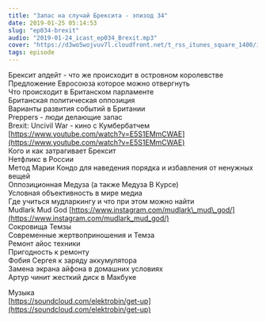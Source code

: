 ```yaml
---
title: "Запас на случай Брексита - эпизод 34"
date: 2019-01-25 05:14:53
slug: "ep034-brexit"
audio: "2019-01-24_icast_ep034_Brexit.mp3"
cover: "https://d3wo5wojvuv7l.cloudfront.net/t_rss_itunes_square_1400/images.spreaker.com/original/d20daaa729fc8cae11f6717f5c961b50.jpg"
tags: episode
---
```

Брексит апдейт - что же происходит в островном королевстве  
Предложение Евросоюза которое можно отвергнуть  
Что происходит в Британском парламенте  
Британская политическая оппозиция  
Варианты развития событий в Британии  
Preppers - люди делающие запас  
Brexit: Uncivil War - кино с Кумбербатчем [https://www.youtube.com/watch?v=E5S1EMmCWAE](https://www.youtube.com/watch?v=E5S1EMmCWAE)  
Кого и как затрагивает Брексит  
Нетфликс в России  
Метод Марии Кондо для наведения порядка и избавления от ненужных вещей  
Оппозиционная Медуза (а также Медуза В Курсе)  
Условная объективность в мире медиа  
Где учиться мудларкингу и что при этом можно найти  
Mudlark Mud God [https://www.instagram.com/mudlark\_mud\_god/](https://www.instagram.com/mudlark_mud_god/)  
Сокровища Темзы  
Современные жертвоприношения и Темза  
Ремонт айос техники  
Пригодность к ремонту  
Фобия Сергея к заряду аккумулятора  
Замена экрана айфона в домашних условиях  
Артур чинит жесткий диск в Макбуке  
  
Музыка  
[https://soundcloud.com/elektrobin/get-up](https://soundcloud.com/elektrobin/get-up)

